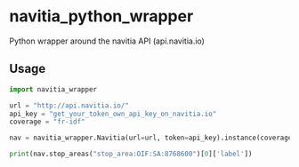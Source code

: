 # navitia_python_wrapper
Python wrapper around the navitia API (api.navitia.io)

## Usage
```python
import navitia_wrapper

url = "http://api.navitia.io/"
api_key = "get_your_token_own_api_key_on_navitia.io"
coverage = "fr-idf"

nav = navitia_wrapper.Navitia(url=url, token=api_key).instance(coverage)

print(nav.stop_areas("stop_area:OIF:SA:8768600")[0]['label'])
```
